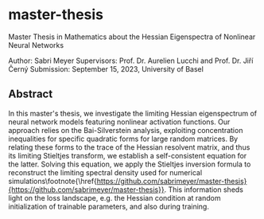 # master-thesis
Master Thesis in Mathematics about the Hessian Eigenspectra of Nonlinear Neural Networks

Author: Sabri Meyer
Supervisors: Prof. Dr. Aurelien Lucchi and Prof. Dr. Jiří Černý
Submission: September 15, 2023, University of Basel

## Abstract
In this master's thesis, we investigate the limiting Hessian eigenspectrum of neural network models featuring nonlinear activation functions. Our approach relies on the Bai-Silverstein analysis, exploiting concentration inequalities for specific quadratic forms for large random matrices. By relating these forms to the trace of the Hessian resolvent matrix, and thus its limiting Stieltjes transform, we establish a self-consistent equation for the latter. Solving this equation, we apply the Stieltjes inversion formula to reconstruct the limiting spectral density used for numerical simulations\footnote{\href{https://github.com/sabrimeyer/master-thesis}{https://github.com/sabrimeyer/master-thesis}}. This information sheds light on the loss landscape, e.g. the Hessian condition at random initialization of trainable parameters, and also during training.
